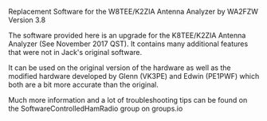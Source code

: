 Replacement Software for the W8TEE/K2ZIA Antenna Analyzer by WA2FZW
Version 3.8

The software provided here is an upgrade for the K8TEE/K2ZIA Antenna
Analyzer (See November 2017 QST). It contains many additional features
that were not in Jack's original software.

It can be used on the original version of the hardware as well as the
modified hardware developed by Glenn (VK3PE) and Edwin (PE1PWF) which
both are a bit more accurate than the original.

Much more information and a lot of troubleshooting tips can be found on
the SoftwareControlledHamRadio group on groups.io

